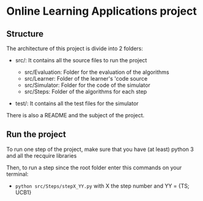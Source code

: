 # Online Learning Applications project

## Structure

The architecture of this project is divide into 2 folders:

- src/: It contains all the source files to run the project

  - src/Evaluation: Folder for the evaluation of the algorithms
  - src/Learner: Folder of the learner's 'code source
  - src/Simulator: Folder for the code of the simulator
  - src/Steps: Folder of the algorithms for each step
- test/: It contains all the test files for the simulator

There is also a README and the subject of the project.

## Run the project

To run one step of the project, make sure that you have (at least) python 3 and all the recquire libraries

Then, to run a step since the root folder enter this commands on your terminal:

- `python src/Steps/stepX_YY.py`
  with X the step number and YY = {TS; UCB1}
